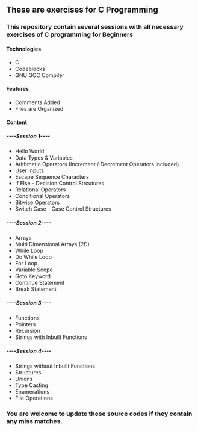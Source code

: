 ## These are exercises for C Programming

### This repository contain several sessions with all necessary exercises of C programming for Beginners

#### Technologies
* C
* Codeblocks
* GNU GCC Compiler

#### Features
* Comments Added
* Files are Organized

#### Content
##### ----Session 1----
* Hello World
* Data Types & Variables
* Arithmetic Operators (Increment / Decrement Operators Included)
* User Inputs
* Escape Sequence Characters
* If Else - Decision Control Strcutures
* Relational Operators
* Conditional Operators
* Bitwise Operators
* Switch Case - Case Control Structures

##### ----Session 2----
* Arrays
* Multi Dimensional Arrays (2D)
* While Loop
* Do While Loop
* For Loop
* Variable Scope
* Goto Keyword
* Continue Statement
* Break Statement

##### ----Session 3----
* Functions
* Pointers
* Recursion
* Strings with Inbuilt Functions

##### ----Session 4----
* Strings without Inbuilt Functions
* Structures
* Unions
* Type Casting
* Enumerations
* File Operations

### You are welcome to update these source codes if they contain any miss matches.